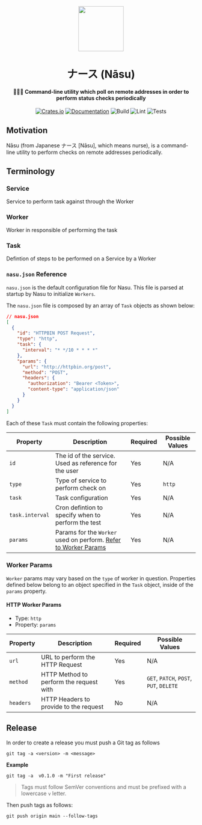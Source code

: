<div>
  <div align="center" style="display: block; text-align: center;">
    <img src="https://via.placeholder.com/120" height="120" width="120" />
  </div>
  <h1 align="center">ナース (Nāsu)</h1>
  <h4 align="center">
    🧑🏻‍⚕️ Command-line utility which poll on remote addresses in order to perform status checks periodically
  </h4>
</div>

<div align="center">

  [![Crates.io](https://img.shields.io/crates/v/nasu.svg)](https://crates.io/crates/nasu)
  [![Documentation](https://docs.rs/nasu/badge.svg)](https://docs.rs/nasu)
  ![Build](https://github.com/EstebanBorai/nasu/workflows/build/badge.svg)
  ![Lint](https://github.com/EstebanBorai/nasu/workflows/clippy/fmt/badge.svg)
  ![Tests](https://github.com/EstebanBorai/nasu/workflows/tests/badge.svg)

</div>

## Motivation

Nāsu (from Japanese ナース [Nāsu], which means nurse), is a command-line utility
to perform checks on remote addresses periodically.

## Terminology

### Service

Service to perform task against through the Worker

### Worker

Worker in responsible of performing the task

### Task

Defintion of steps to be performed on a Service by a Worker

### `nasu.json` Reference

`nasu.json` is the default configuration file for Nasu. This file is
parsed at startup by Nasu to initialize `Workers`.

The `nasu.json` file is composed by an array of `Task` objects as shown
below:

```json
// nasu.json
[
  {
    "id": "HTTPBIN POST Request",
    "type": "http",
    "task": {
      "interval": "* */10 * * * *"
    },
    "params": {
      "url": "http://httpbin.org/post",
      "method": "POST",
      "headers": {
        "authorization": "Bearer <Token>",
        "content-type": "application/json"
      }
    }
  }
]
```

Each of these `Task` must contain the following properties:

Property | Description | Required | Possible Values
--- | --- | --- | ---
`id` | The id of the service. Used as reference for the user | Yes | N/A
`type` | Type of service to perform check on | Yes | `http`
`task` | Task configuration | Yes | N/A
`task.interval` | Cron defintion to specify when to perform the test | Yes | N/A
`params` | Params for the `Worker` used on perform. [Refer to Worker Params](#worker-params) | Yes | N/A

### Worker Params

`Worker` params may vary based on the `type` of worker in question.
Properties defined below belong to an object specified in the `Task`
object, inside of the `params` property.

#### HTTP Worker Params

- Type: `http`
- Property: `params`

Property | Description | Required | Possible Values
--- | --- | --- | ---
`url` | URL to perform the HTTP Request | Yes | N/A
`method` | HTTP Method to perform the request with | Yes | `GET`, `PATCH`, `POST`, `PUT`, `DELETE`
`headers` | HTTP Headers to provide to the request | No | N/A

## Release

In order to create a release you must push a Git tag as follows

```shell
git tag -a <version> -m <message>
```

**Example**

```shell
git tag -a  v0.1.0 -m "First release"
```

> Tags must follow SemVer conventions and must be prefixed with a lowercase `v` letter.

Then push tags as follows:

```shell
git push origin main --follow-tags
```

